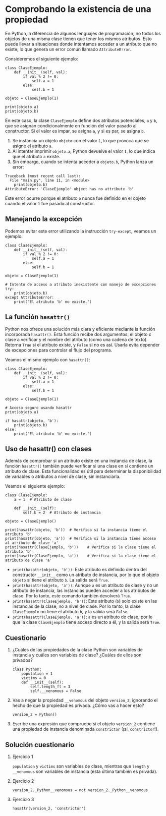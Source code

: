 # Comprobando la existencia de una propiedad

En Python, a diferencia de algunos lenguajes de programación, no todos los objetos de una misma clase tienen que tener los mismos atributos. Esto puede llevar a situaciones donde intentamos acceder a un atributo que no existe, lo que genera un error común llamado `AttributeError`.

Consideremos el siguiente ejemplo:

```
class ClaseEjemplo:
    def __init__(self, val):
        if val % 2 != 0:
            self.a = 1
        else:
            self.b = 1

objeto = ClaseEjemplo(1)

print(objeto.a)
print(objeto.b)
```

En este caso, la clase `ClaseEjemplo` define dos atributos potenciales, `a` y `b`, que se asignan condicionalmente en función del valor pasado al constructor. Si el valor es impar, se asigna `a`, y si es par, se asigna `b`.

1. Se instancia un objeto `objeto` con el valor `1`, lo que provoca que se asigne el atributo `a`.
2. Al intentar imprimir `objeto.a`, Python devuelve el valor `1`, lo que indica que el atributo `a` existe.
3. Sin embargo, cuando se intenta acceder a `objeto.b`, Python lanza un error: 

```
Traceback (most recent call last):
  File "main.py", line 11, in <module>
    print(objeto.b)
AttributeError: 'ClaseEjemplo' object has no attribute 'b'
```

Este error ocurre porque el atributo `b` nunca fue definido en el objeto cuando el valor `1` fue pasado al constructor.

## Manejando la excepción

Podemos evitar este error utilizando la instrucción `try-except`, veamos un ejemplo:

```
class ClaseEjemplo:
    def __init__(self, val):
        if val % 2 != 0:
            self.a = 1
        else:
            self.b = 1

objeto = ClaseEjemplo(1)

# Intento de acceso a atributo inexistente con manejo de excepciones
try:
    print(objeto.b)
except AttributeError:
    print("El atributo 'b' no existe.")
```
## La función `hasattr()`

Python nos ofrece una solución más clara y eficiente mediante la función incorporada `hasattr()`. Esta función recibe dos argumentos: el objeto o clase a verificar y el nombre del atributo (como una cadena de texto). Retorna `True` si el atributo existe, y `False` si no es así. Usarla evita depender de excepciones para controlar el flujo del programa.

Veamos el mismo ejemplo con `hasattr()`:

```
class ClaseEjemplo:
    def __init__(self, val):
        if val % 2 != 0:
            self.a = 1
        else:
            self.b = 1

objeto = ClaseEjemplo(1)

# Acceso seguro usando hasattr
print(objeto.a)

if hasattr(objeto, 'b'):
    print(objeto.b)
else:
    print("El atributo 'b' no existe.")
```

## Uso de hasattr() con clases

Además de comprobar si un atributo existe en una instancia de clase, la función `hasattr()` también puede verificar si una clase en sí contiene un atributo de clase. Esta funcionalidad es útil para determinar la disponibilidad de variables o atributos a nivel de clase, sin instanciarla.

Veamos el siguiente ejemplo:

```
class ClaseEjemplo:
    a = 1  # Atributo de clase

    def __init__(self):
        self.b = 2  # Atributo de instancia

objeto = ClaseEjemplo()

print(hasattr(objeto, 'b'))  # Verifica si la instancia tiene el atributo 'b'
print(hasattr(objeto, 'a'))  # Verifica si la instancia tiene acceso al atributo de clase 'a'
print(hasattr(ClaseEjemplo, 'b'))    # Verifica si la clase tiene el atributo 'b'
print(hasattr(ClaseEjemplo, 'a'))    # Verifica si la clase tiene el atributo de clase 'a'
```

* `print(hasattr(objeto, 'b'))`: Este atributo es definido dentro del constructor `__init__` como un atributo de instancia, por lo que el objeto `objeto` sí tiene el atributo `b`. La salida será `True`.
* `print(hasattr(objeto, 'a'))`: Aunque `a` es un atributo de clase y no un atributo de instancia, las instancias pueden acceder a los atributos de clase. Por lo tanto, este comando también devolverá `True`.
* `print(hasattr(ClaseEjemplo, 'b'))`: Este atributo (`b`) solo existe en las instancias de la clase, no a nivel de clase. Por lo tanto, la clase `ClaseEjemplo` no tiene el atributo `b`, y la salida será `False`.
* `print(hasattr(ClaseEjemplo, 'a'))`: `a` es un atributo de clase, por lo que la clase `ClaseEjemplo` tiene acceso directo a él, y la salida será `True`.

## Cuestionario

1. ¿Cuáles de las propiedades de la clase Python son variables de instancia y cuáles son variables de clase? ¿Cuáles de ellos son privados?
    ```
    class Python:
        population = 1
        victims = 0
        def __init__(self):
            self.length_ft = 3
            self.__venomous = False
    ```

2. Vas a negar la propiedad `__venomous` del objeto `version_2`, ignorando el hecho de que la propiedad es privada. ¿Cómo vas a hacer esto?
    ```
    version_2 = Python()
    ```
3. Escribe una expresión que compruebe si el objeto `version_2` contiene una propiedad de instancia denominada `constrictor` (¡si, `constrictor`!).

## Solución cuestionario

1. Ejercicio 1

    `population` y `victims` son variables de clase, mientras que `length` y `__venomous` son variables de instancia (esta última también es privada).

2. Ejercicio 2

    `version_2._Python__venomous = not version_2._Python__venomous`

3. Ejercicio 3

    `hasattr(version_2, 'constrictor')`
